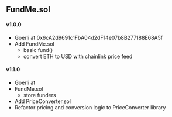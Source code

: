 ## FundMe.sol

#### v1.0.0

- Goerli at 0x6cA2d9691c1FbA04d2dF14e07b8B277188E68A5f
- Add FundMe.sol
  - basic fund()
  - convert ETH to USD with chainlink price feed

#### v1.1.0

- Goerli at
- FundMe.sol
  - store funders
- Add PriceConverter.sol
- Refactor pricing and conversion logic to PriceConverter library
